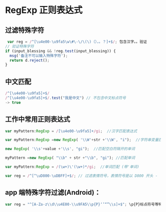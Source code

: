 # RegExp 正则表达式
## 过滤特殊字符
```javascript
 var reg = /^[\u4e00-\u9fa5\w\#\-\/\(\)（），。？]+$/; 包含汉字。。验证
// 验证特殊字符
if (input_blessing && !reg.test(input_blessing)) {
  msg('备注不可以输入特殊字符');
  return d.reject();
}
```
## 中文匹配
```javascript
/^[\u4e00-\u9fa5]+$/
/^[\u4e00-\u9fa5]+$/.test("我是中文") // 不包含中文标点符号
-> true
```
## 工作中常用正则表达式
```javascript
var myPattern:RegExp = /[\u4e00-\u9fa5]+/gi;  //汉字匹配表达式

var myPattern:RegExp =new RegExp( '\\W'+str +'\\W', "i");  //字符串变量匹配, 匹配所有单词

new RegExp( '\\s'+value +'\\s', "gi");  //匹配空白符隔开的单词

myPattern =new RegExp( "\\b" + str +"\\b", "gi"); //匹配单词

var myPattern:RegExp = /(\w+)\'(\w+)*/gi;  //单词匹配 (带'单词)

var reg = /^[^\uD800-\uDBFF]+$/; // 过滤表情符号，表情符号是以 D800 开头 -  DBFF 结尾的4字节字符
```
## app 端特殊字符过滤(Android)：
```JavaScript
var reg = "^[A-Za-z\\d\\u4E00-\\u9FA5\\p{P}‘’“”\\s]+$"; \p{P}标点符号等特殊字符， JavaScript中无效（不支持？）
```
